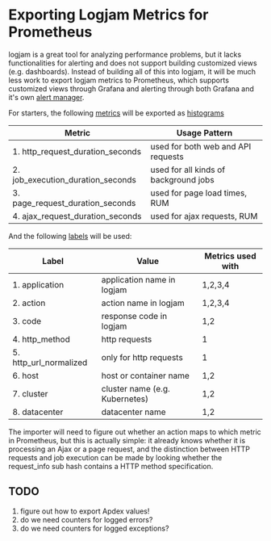 # Exporting Logjam Metrics for Prometheus

logjam is a great tool for analyzing performance problems, but it lacks functionalities
for alerting and does not support building customized views (e.g. dashboards). Instead of
building all of this into logjam, it will be much less work to export logjam metrics to
Prometheus, which supports customized views through Grafana and alerting through both
Grafana and it's own [alert manager].

For starters, the following [metrics] will be exported as [histograms]

| Metric | Usage Pattern |
|--------|---------------|
|1. http\_request\_duration\_seconds | used for both web and API requests |
|2. job\_execution\_duration_seconds | used for all kinds of background jobs |
|3. page\_request\_duration\_seconds | used for page load times, RUM |
|4. ajax\_request\_duration\_seconds | used for ajax requests, RUM |

And the following [labels] will be used:

| Label  | Value | Metrics used with |
|--------|-------|------|
|1. application             |application name in logjam      | 1,2,3,4
|2. action                  |action name in logjam           | 1,2,3,4
|3. code                    |response code in logjam         | 1,2
|4. http\_method            |http requests                   | 1
|5. http\_url\_normalized   |only for http requests          | 1
|6. host                    |host or container name          | 1,2
|7. cluster                 |cluster name (e.g. Kubernetes)  | 1,2
|8. datacenter              |datacenter name                 | 1,2

The importer will need to figure out whether an action maps to which metric in Prometheus,
but this is actually simple: it already knows whether it is processing an Ajax or a page
request, and the distinction between HTTP requests and job execution can be made by
looking whether the request\_info sub hash contains a HTTP method specification.

## TODO

1. figure out how to export Apdex values!
2. do we need counters for logged errors?
2. do we need counters for logged exceptions?


[metrics]: https://prometheus.io/docs/concepts/data_model/
[labels]: https://prometheus.io/docs/practices/naming/
[histograms]: https://prometheus.io/docs/concepts/metric_types/#histogram
[alert manager]: https://prometheus.io/docs/alerting/overview/
